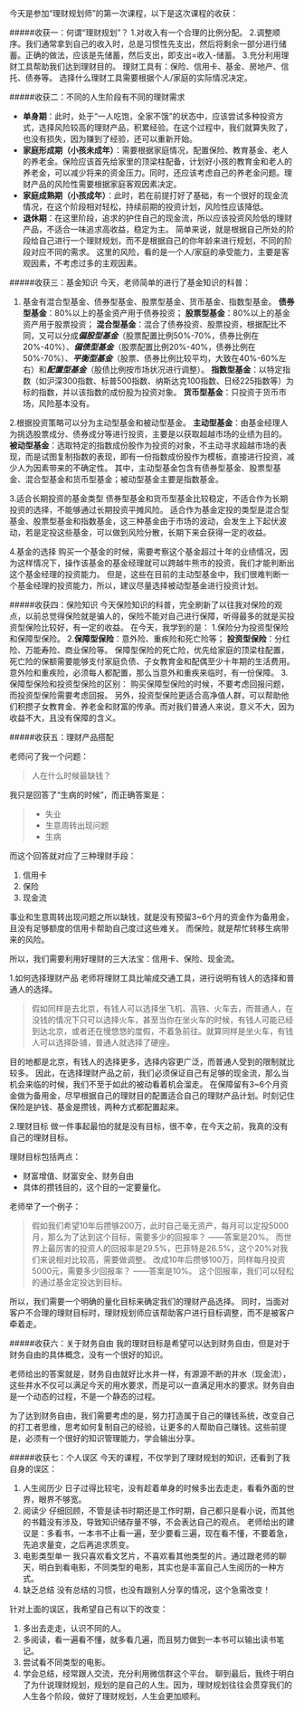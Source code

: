 今天是参加“理财规划师”的第一次课程，以下是这次课程的收获：

#####收获一：何谓“理财规划”？
1.对收入有一个合理的比例分配。
2.调整顺序。我们通常拿到自己的收入时，总是习惯性先支出，然后将剩余一部分进行储蓄。正确的做法，应该是先储蓄，然后支出，即支出=收入-储蓄。
3.充分利用理财工具帮助我们达到理财目的。
理财工具有：保险、信用卡、基金、房地产、信托、债券等。
选择什么理财工具需要根据个人/家庭的实际情况决定。

#####收获二：不同的人生阶段有不同的理财需求
* **单身期**：此时，处于“一人吃饱，全家不饿”的状态中，应该尝试多种投资方式，选择风险较高的理财产品，积累经验。在这个过程中，我们就算失败了，也没有损失，因为赚到了经验，还可以重新开始。
* **家庭形成期（小孩未成年）**：需要根据家庭情况，配置保险、教育基金、老人的养老金。保险应该首先给家里的顶梁柱配备，计划好小孩的教育金和老人的养老金，可以减少将来的资金压力。同时，还应该考虑自己的养老金问题。理财产品的风险性需要根据家庭客观因素决定。
* **家庭成熟期（小孩成年）**：此时，若在前提打好了基础，有一个很好的现金流情况，在这个阶段相对轻松，持续前期的投资计划，风险性应该降低。
* **退休期**：在这里阶段，追求的护住自己的现金流，所以应该投资风险低的理财产品，不适合一味追求高收益，稳定为主。
简单来说，就是根据自己所处的阶段给自己进行一个理财规划，而不是根据自己的你年龄来进行规划，不同的阶段对应不同的需求。
这里的风险，看的是一个人/家庭的承受能力，主要是客观因素，不考虑过多的主观因素。

#####收获三：基金知识
今天，老师简单的进行了基金知识的科普：
 1. 基金有混合型基金、债券型基金、股票型基金、货币基金、指数型基金。
**债券型基金**：80%以上的基金资产用于债券投资；
**股票型基金**：80%以上的基金资产用于股票投资；
**混合型基金**：混合了债券投资、股票投资，根据配比不同，又可以分成***偏股型基金***（股票配置比例50%-70%，债券比例在20%-40%）、***偏债型基金***（股票配置比例20%-40%，债券比例在50%-70%）、***平衡型基金***（股票、债券比例比较平均，大致在40%-60%左右）和***配置型基金***（股债比例按市场状况进行调整）。
**指数型基金**：以特定指数（如沪深300指数、标普500指数、纳斯达克100指数、日经225指数等）为标的指数，并以该指数的成份股为投资对象。
**货币型基金**：只投资于货币市场，风险基本没有。

2.根据投资策略可以分为主动型基金和被动型基金。
**主动型基金**：由基金经理人为挑选股票成分、债券成分等进行投资，主要是以获取超越市场的业绩为目的。
**被动型基金**：选取特定的指数成份股作为投资的对象，不主动寻求超越市场的表现，而是试图复制指数的表现，即有一份指数成份股作为模板，直接进行投资，减少人为因素带来的不确定性。
其中，主动型基金包含有债券型基金、股票型基金、混合型基金和货币型基金；被动型基金主要是指数基金。

3.适合长期投资的基金类型
债券型基金和货币型基金比较稳定，不适合作为长期投资的选择，不能够通过长期投资平摊风险。
适合作为基金定投的类型是混合型基金、股票型基金和指数基金，这三种基金由于市场的波动，会发生上下起伏波动，若是定投这些基金，可以做到风险分散，长期下来会获得一定的收益。

4.基金的选择
购买一个基金的时候，需要考察这个基金超过十年的业绩情况，因为这样情况下，操作该基金的基金经理就可以跨越牛熊市的投资，我们才能判断出这个基金经理的投资能力。
但是，这些在目前的主动型基金中，我们很难判断一个基金经理的投资能力，所以，建议尽量选择被动型基金进行投资计划。

#####收获四：保险知识
今天保险知识的科普，完全刷新了以往我对保险的观点，以前总觉得保险就是骗人的，保险不能对自己进行保障，听得最多的就是买投资型保险比较好，有一定的收益。
在今天，我学到的是：
1.保险分为投资型保险和保障型保险。
2.**保障型保险**：意外险、重疾险和死亡险等；
    **投资型保险**：分红险、万能寿险、商业保险等。
保障型保险的死亡险，优先给家庭的顶梁柱配置，死亡险的保额需要能够支付家庭负债、子女教育金和配偶至少十年期的生活费用。意外险和重疾险，必须每人都配置，那么当意外和重疾来临时，有一份保障。
3.保障型保险和投资型保险的区别：
购买保障型保险的时候，不要考虑回报问题，而投资型保险需要考虑回报。
另外，投资型保险更适合高净值人群，可以帮助他们积攒子女教育金、养老金和财富的传承。而对我们普通人来说，意义不大，因为收益不大，且没有保障的含义。

#####收获五：理财产品搭配

老师问了我一个问题：
> 人在什么时候最缺钱？

我只是回答了“生病的时候”，而正确答案是：
>* 失业
>* 生意周转出现问题
> * 生病

而这个回答就对应了三种理财手段：
1. 信用卡
2. 保险
3. 现金流

事业和生意周转出现问题之所以缺钱，就是没有预留3~6个月的资金作为备用金，且没有足够额度的信用卡帮助自己度过这些难关。
而保险，就是帮忙转移生病带来的风险。

所以，我们需要利用好理财的三大法宝：信用卡、保险、现金流。

1.如何选择理财产品
老师将理财工具比喻成交通工具，进行说明有钱人的选择和普通人的选择。

>假如同样是去北京，有钱人可以选择坐飞机、高铁、火车去，而普通人，在没钱的情况下只可以选择火车，甚至当你在坐火车的时候，有钱人可能已经到达北京，或者还在慢悠悠的度假，不着急前往。就算同样是坐火车，有钱人可以选择卧铺，普通人就选择了硬座。

目的地都是北京，有钱人的选择更多，选择内容更广泛，而普通人受到的限制就比较多。
因此，在选择理财产品之前，我们必须保证自己有足够的现金流，那么当机会来临的时候，我们不至于如此的被动看着机会溜走。
在保障留有3~6个月资金做为备用金，尽早根据自己的理财目的配置适合自己的理财产品计划。时刻记住保险是护钱、基金是攒钱，两种方式都配置起来。

2.理财目标
做一件事起最怕的就是没有目标，很不幸，在今天之前，我真的没有自己的理财目标。

理财目标包括两点：
* 财富增值、财富安全、财务自由
* 具体的攒钱目的，这个目的一定要量化。

老师举了一个例子：
>假如我们希望10年后攒够200万，此时自己毫无资产，每月可以定投5000月，那么为了达到这个目标，需要多少的回报率？
——答案是20%。
而世界上最厉害的投资人的回报率是29.5%，巴菲特是26.5%，这个20%对我们来说相对比较高，需要做调整。
改成10年后攒够100万，同样每月投资5000元，需要多少回报率？
——答案是10%。
这个回报率，我们可以轻松的通过基金定投达到目标。

所以，我们需要一个明确的量化目标来确定我们的理财产品选择。
同时，当面对客户不合理的理财目标时，理财规划师应该帮助客户进行目标调整，而不是被客户牵着走。

#####收获六：关于财务自由
我的理财目标是希望可以达到财务自由，但是对于财务自由的具体概念，没有一个很好的知识。

老师给出的答案就是，财务自由就好比水井一样，有源源不断的井水（现金流），这些井水不仅可以满足今天的用水要求，而是可以一直满足用水的要求。财务自由是一个动态的过程，不是一个静态的过程。

为了达到财务自由，我们需要考虑的是，努力打造属于自己的赚钱系统，改变自己的打工者思维，思考如何复制自己的经验，让更多的人帮助自己赚钱。这些前提是，必须有一个很好的知识管理能力，学会输出分享。

#####收获七：个人误区
今天的课程，不仅学到了理财规划的知识，还看到了我自身的误区：

1. 人生阅历少
日子过得比较宅，没有趁着单身的时候多出去走走，看看外面的世界，眼界不够宽。
2. 阅读少
仔细回顾，不管是读书时期还是工作时期，自己都只是看小说，而其他的书籍没有涉及，导致知识储存量不够，不会表达自己的观点。
老师给出的建议是：多看书，一本书不止看一遍，至少要看三遍，现在看不懂，不要着急，先追求量变，之后再追求质变。
3. 电影类型单一
我只喜欢看文艺片，不喜欢看其他类型的片。通过跟老师的聊天，明白到看电影，不同类型的电影，其实也是丰富自己人生阅历的一种方式。
4. 缺乏总结
没有总结的习惯，也没有跟别人分享的情况，这个急需改变！

针对上面的误区，我希望自己有以下的改变：
1. 多出去走走，认识不同的人。
2. 多阅读，看一遍看不懂，就多看几遍，而且努力做到一本书可以输出读书笔记。
3. 尝试看不同类型的电影。
4. 学会总结，经常跟人交流，充分利用微信群这个平台。
聊到最后，我终于明白了为什说理财规划，规划的是自己的人生。因为，理财规划往往会贯穿我们的人生各个阶段，做好了理财规划，人生会更加顺利。
